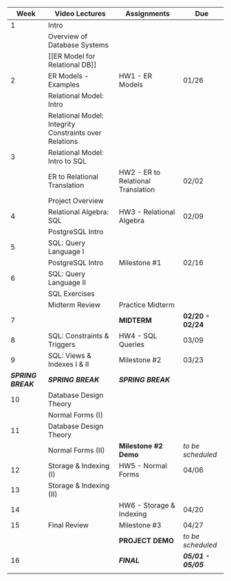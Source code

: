 
| Week               | Video Lectures                                         | Assignments                        | Due                 |
| ------------------ | ------------------------------------------------------ | ---------------------------------- | ------------------- |
| 1                  | Intro                                                  |                                    |                     |
|                    | Overview of Database Systems                           |                                    |                     |
|                    | [[ER Model for Relational DB]]                         |                                    |                     |
| 2                  | ER Models - Examples                                   | HW1 - ER Models                    | 01/26               |
|                    | Relational Model: Intro                                |                                    |                     |
|                    | Relational Model: Integrity Constraints over Relations |                                    |                     |
| 3                  | Relational Model: Intro to SQL                         |                                    |                     |
|                    | ER to Relational Translation                           | HW2 - ER to Relational Translation | 02/02               |
|                    | Project Overview                                       |                                    |                     |
| 4                  | Relational Algebra: SQL                                | HW3 - Relational Algebra           | 02/09               | 
|                    | PostgreSQL Intro                                       |                                    |                     |
| 5                  | SQL: Query Language I                                  |                                    |                     |
|                    | PostgreSQL Intro                                       | Milestone #1                       | 02/16               |
| 6                  | SQL: Query Language II                                 |                                    |                     |
|                    | SQL Exercises                                          |                                    |                     |
|                    | Midterm Review                                         | Practice Midterm                   |                     |
| 7                  |                                                        | **MIDTERM**                        | **02/20 - 02/24**   |
| 8                  | SQL: Constraints & Triggers                            | HW4 - SQL Queries                  | 03/09               |
| 9                  | SQL: Views & Indexes I & II                            | Milestone #2                       | 03/23               |
| ***SPRING BREAK*** | ***SPRING BREAK***                                     | ***SPRING BREAK***                 |                     |
| 10                 | Database Design Theory                                 |                                    |                     |
|                    | Normal Forms (I)                                       |                                    |                     |
| 11                 | Database Design Theory                                 |                                    |                     |
|                    | Normal Forms (II)                                      | **Milestone #2 Demo**              | *to be scheduled*   |
| 12                 | Storage & Indexing (I)                                 | HW5 - Normal Forms                 | 04/06               |
| 13                 | Storage & Indexing (II)                                |                                    |                     |
| 14                 |                                                        | HW6 - Storage & Indexing           | 04/20               |
| 15                 | Final Review                                           | Milestone #3                       | 04/27               |
|                    |                                                        | **PROJECT DEMO**                   | *to be scheduled*   |
| 16                 |                                                        | ***FINAL***                        | ***05/01 - 05/05*** |
|                    |                                                        |                                    |                     |

